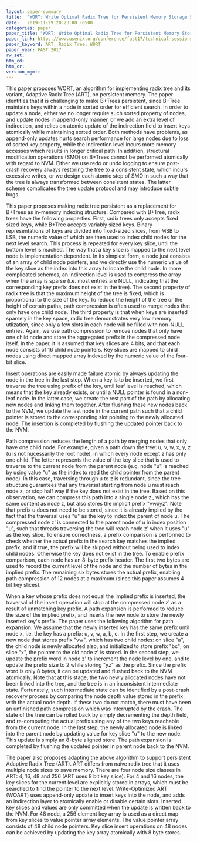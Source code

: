 ```yaml
---
layout: paper-summary
title:  "WORT: Write Optimal Radix Tree for Persistent Memory Storage Systems"
date:   2019-11-29 20:23:00 -0500
categories: paper
paper_title: "WORT: Write Optimal Radix Tree for Persistent Memory Storage Systems"
paper_link: https://www.usenix.org/conference/fast17/technical-sessions/presentation/lee-se-kwon
paper_keyword: ART; Radix Tree; WORT
paper_year: FAST 2017
rw_set:
htm_cd:
htm_cr:
version_mgmt:
---
```


This paper proposes WORT, an algorithm for implementing radix tree and its variant, Adaptive Radix Tree (ART), on 
persistent memory. The paper identifies that it is challenging to make B+Trees persistent, since B+Tree maintains
keys within a node in sorted order for efficient search. In order to update a node, either we no longer require such
sorted property of nodes, and update nodes in append-only manner, or we add an extra level of indirection, and relies on 
atomic update of the indirection field to insert keys atomically while maintaining sorted order. Both methods have problems,
as append-only updates hurts search performance for large nodes due to loss of sorted key property, while the indirection
level incurs more memory accesses which results in longer critical path. In addition, structural modification operations 
(SMO) on B+Trees cannot be performed atomically with regard to NVM. Either we use redo or undo logging to ensure post-crash
recovery always restoring the tree to a consistent state, which incurs excessive writes, or we design each atomic step of
SMO in such a way that the tree is always transformed between consistent states. The latter scheme complicates the tree
update protocol and may introduce subtle bugs. 

This paper proposes making radix tree persistent as a replacement for B+Trees as in-memory indexing structure. Compared
with B+Tree, radix trees have the following properties. First, radix trees only accepts fixed sized keys, while B+Tree 
accepts variably sized keys. Binary representations of keys are divided into fixed-sized slices, from MSB to LSB, the 
numeric value of which are then used to index child nodes for the next level search. This process is repeated for every
key slice, until the bottom level is reached. The way that a key slice is mapped to the next level node is implementation
dependent. In its simplest form, a node just consists of an array of child node pointers, and we directly use the numeric
value of the key slice as the index into this array to locate the child node. In more complicated schemes, an indirection
level is used to compress the array when the array is sparse (i.e. most entries are NULL, indicating that the corresponding
key prefix does not exist in the tree). The second property of radix tree is that the maximum height of the tree is fixed,
which is proportional to the size of the key. To reduce the height of the tree or the height of certain paths, path compression
is often used to merge nodes that only have one child node. The third property is that when keys are inserted sparsely
in the key space, radix tree demonstrates very low memory utlization, since only a few slots in each node will be filled
with non-NULL entries. Again, we use path compression to remove nodes that only have one child node and store the aggregated
prefix in the compressed node itself. In the paper, it is assumed that key slices are 4 bits, and that each node consists
of 16 child node pointers. Key slices are mapped to child nodes using direct mapped array indexed by the numeric value of 
the four-bit slice. 

Insert operations are easily made failure atomic by always updating the node in the tree in the last step. When a key is 
to be inserted, we first traverse the tree using prefix of the key, until leaf level is reached, which means that the 
key already exists, or until a NULL pointer is found in a non-leaf node. In the latter case, we create the rest part of 
the path by allocating new nodes and linking them together. After flushing these new nodes back to the NVM, we update 
the last node in the current path such that a child pointer is stored to the corresponding slot pointing to the newly
allocated node. The insertion is completed by flushing the updated pointer back to the NVM.

Path compression reduces the length of a path by merging nodes that only have one child node. For example, given a path
down the tree: u, v, w, x, y, z (u is not nucessarily the root node), in which every node except z has only one child.
The letter represents the value of the key slice that is used to traverse to the current node from the parent node
(e.g. node "u" is reached by using value "u" as the index to read the child pointer from the parent node). In this case,
traversing through u to z is redundant, since the tree structure guarantees that any traversal starting from node u
must reach node z, or stop half way if the key does not exist in the tree. Based on this observation, we can compress
this path into a single node z', which has the same content as node z, but also stores the implicit prefix "vwxyz".
Note that prefix u does not need to be stored, since it is already implied by the fact that the traversal uses "u"
as the key to index the parent of node u. The compressed node z' is connected to the parent node of u in index position 
"u", such that threads traversing the tree will reach node z' when it uses "u" as the key slice. To ensure correctness, 
a prefix comparison is performed to check whether the actual prefix in the search key matches the implied prefix, and 
if true, the prefix will be skipped without being used to index child nodes. Otherwise the key does not exist in the tree. 
To enable prefix comparison, each node has an 8-byte prefix header. The first two bytes are used to record the current 
level of the node and the number of bytes in the implied prefix. The remaining six bytes stores the actual prefix, enabling 
path compression of 12 nodes at a maximum (since this paper assumes 4 bit key slices). 

When a key whose prefix does not equal the implied prefix is inserted, the traversal of the insert operation will stop at 
the compressed node z' as a result of unmatching key prefix. A path expansion is performed to reduce the size of the implied 
prefix, and inserts the new node to store the newly inserted key's prefix. The paper uses the following algorithm for path 
expansion. We assume that the newly inserted key has the same prefix until node x, i.e. the key has a prefix: u, v, w, a, b, c.
In the first step, we create a new node that stores prefix "vw", which has two child nodes: on slice "a", the child node 
is newly allocated also, and initialized to store prefix "bc"; on slice "x", the pointer to the old node z' is stored.
In the second step, we update the prefix word in node z' to increment the node level by one, and to update the prefix size 
to 2 while storing "yz" as the prefix. Since the prefix word is only 8 bytes, it can be updated and flushed back to 
the NVM atomically. Note that at this stage, the two newly allocated nodes have not been linked into the tree, and the 
tree is in an inconsistent intermediate state. Fortunately, such intermediate state can be identified by a post-crash
recovery process by comparing the node depth value stored in the prefix with the actual node depth. If these two do not 
match, there must have been an unfinished path compression which was interrupted by the crash. The state of the tree
can be rolled back by simply decrementing the depth field, and re-computing the actual prefix using any of the two keys 
reachable from the current node. In the last step, the newly allocated node is linked into the parent node by updating
value for key slice "u" to the new node. This update is simply an 8-byte aligned store. The path expansion is completed
by flushing the updated pointer in parent node back to the NVM.

The paper also proposes adapting the above algorithm to support persistent Adaptive Radix Tree (ART). ART differs from 
naive radix tree that it uses multiple node sizes to save memory. There are four node size classes in ART: 4, 16, 48 and 256
(ART uses 8 bit key slice). For 4 and 16 nodes, the key slices for the current level are explicitly stored in arrays,
which must be searched to find the pointer to the next level. Write-Optimized ART (WOART) uses append-only update to insert 
keys into the node, and adds an indirection layer to atomically enable or disable certain slots. Inserted key slices and 
values are only committed when the update is written back to the NVM. For 48 node, a 256 element key array is used as 
a direct map from key slices to value pointer array elements. The value pointer array consists of 48 child node pointers.
Key slice insert operations on 48 nodes can be achieved by updating the key array atomically with 8 byte stores.